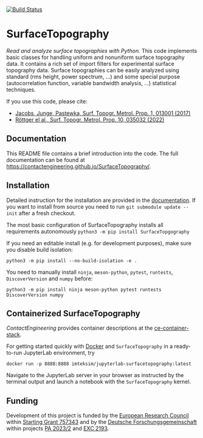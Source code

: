[![Build Status](https://github.com/ContactEngineering/SurfaceTopography/actions/workflows/test-code-functionality.yml/badge.svg)](https://github.com/ContactEngineering/SurfaceTopography/actions/workflows/tests.yml)

SurfaceTopography
=================

*Read and analyze surface topographies with Python.* This code implements basic classes for handling uniform and
nonuniform surface topography data. It contains a rich set of import filters for experimental surface topography data.
Surface topographies can be easily analyzed using standard (rms height, power spectrum, ...) and some special purpose
(autocorrelation function, variable bandwidth analysis, ...) statistical techniques. 

If you use this code, please cite:
* [Jacobs, Junge, Pastewka, Surf. Topogr. Metrol. Prop. 1, 013001 (2017)](https://doi.org/10.1088/2051-672X/aa51f8)
* [Röttger el al., Surf. Topogr. Metrol. Prop. 10, 035032 (2022)](https://doi.org/10.1088/2051-672X/ac860a) 

Documentation
-------------

This README file contains a brief introduction into the code. The full documentation can be found at https://contactengineering.github.io/SurfaceTopography/.

Installation
------------

Detailed instruction for the installation are provided in the [documentation](https://contactengineering.github.io/SurfaceTopography/installation.html?highlight=installation). If you want to install from source
you need to run `git submodule update --init` after a fresh checkout.

The most basic configuration of SurfaceTopography installs all requirements autonomously `python3 -m pip install SurfaceTopgography`

If you need an editable install (e.g. for development purposes), make sure you disable build isolation:

    python3 -m pip install --no-build-isolation -e .

You need to manually install `ninja`, `meson-python`, `pytest`, `runtests`, `DiscoverVersion` and `numpy` before:

    python3 -m pip install ninja meson-python pytest runtests DiscoverVersion numpy

Containerized SurfaceTopography
-------------------------------

*ContactEngineering* provides container descriptions at the [ce-container-stack](https://github.com/ContactEngineering/ce-container-stack).

For getting started quickly with [Docker](https://www.docker.com/) and `SurfaceTopography` in a ready-to-run JupyterLab environment, try

    docker run -p 8888:8888 imteksim/jupyterlab-surfacetopography:latest

Navigate to the JupyterLab server in your browser as instructed by the terminal output and launch a notebook with the `SurfaceTopography` kernel.

Funding
-------

Development of this project is funded by the [European Research Council](https://erc.europa.eu) within [Starting Grant 757343](https://cordis.europa.eu/project/id/757343) and by the [Deutsche Forschungsgemeinschaft](https://www.dfg.de/en) within projects [PA 2023/2](https://gepris.dfg.de/gepris/projekt/258153560) and [EXC 2193](https://gepris.dfg.de/gepris/projekt/390951807).
